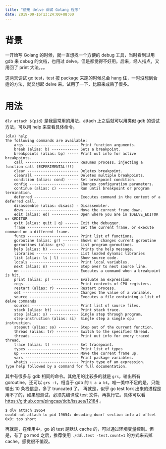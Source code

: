 ```yaml
---
title: "使用 delve 调试 Golang 程序"
date: 2019-09-16T13:24:00+08:00
---
```


# 背景

一开始写 Golang 的时候，就一直想找一个方便的 debug 工具，当时看到过用 gdb 来 debug 的文档，也用过 delve。但是都觉得不好用。后来，经人指点，又用回了 print 大法。。。

这两天调试 go test，test 按 package 来跑的时候总会 hang 住，一时没想到合适的方法，就又想起 delve 来。试用了一下，比原来成熟了很多。

# 用法

`dlv attach ${pid}` 是我最常用的用法，attach 上之后就可以用类似 gdb 的调试方法，可以用 help 来查看具体命令。

```text
(dlv) help
The following commands are available:
    args ------------------------ Print function arguments.
    break (alias: b) ------------ Sets a breakpoint.
    breakpoints (alias: bp) ----- Print out info for active breakpoints.
    call ------------------------ Resumes process, injecting a function call (EXPERIMENTAL!!!)
    clear ----------------------- Deletes breakpoint.
    clearall -------------------- Deletes multiple breakpoints.
    condition (alias: cond) ----- Set breakpoint condition.
    config ---------------------- Changes configuration parameters.
    continue (alias: c) --------- Run until breakpoint or program termination.
    deferred -------------------- Executes command in the context of a deferred call.
    disassemble (alias: disass) - Disassembler.
    down ------------------------ Move the current frame down.
    edit (alias: ed) ------------ Open where you are in $DELVE_EDITOR or $EDITOR
    exit (alias: quit | q) ------ Exit the debugger.
    frame ----------------------- Set the current frame, or execute command on a different frame.
    funcs ----------------------- Print list of functions.
    goroutine (alias: gr) ------- Shows or changes current goroutine
    goroutines (alias: grs) ----- List program goroutines.
    help (alias: h) ------------- Prints the help message.
    libraries ------------------- List loaded dynamic libraries
    list (alias: ls | l) -------- Show source code.
    locals ---------------------- Print local variables.
    next (alias: n) ------------- Step over to next source line.
    on -------------------------- Executes a command when a breakpoint is hit.
    print (alias: p) ------------ Evaluate an expression.
    regs ------------------------ Print contents of CPU registers.
    restart (alias: r) ---------- Restart process.
    set ------------------------- Changes the value of a variable.
    source ---------------------- Executes a file containing a list of delve commands
    sources --------------------- Print list of source files.
    stack (alias: bt) ----------- Print stack trace.
    step (alias: s) ------------- Single step through program.
    step-instruction (alias: si)  Single step a single cpu instruction.
    stepout (alias: so) --------- Step out of the current function.
    thread (alias: tr) ---------- Switch to the specified thread.
    threads --------------------- Print out info for every traced thread.
    trace (alias: t) ------------ Set tracepoint.
    types ----------------------- Print list of types
    up -------------------------- Move the current frame up.
    vars ------------------------ Print package variables.
    whatis ---------------------- Prints type of an expression.
Type help followed by a command for full documentation.
```

其中有很多与 gdb 相同的命令。其他用的比较多的就是 `grs`，输出所有 goroutine，还可以 `grs -t`，相当于 gdb 的 `t a a bt`。唯一美中不足的是，只能输出 10 条栈信息，多了 truncated 了。
再就是，似乎 go test fork 出来的进程是用不了的，如果想测试，必须先编译成 test 文件，再执行它。具体可以看 https://github.com/pingcap/tidb/issues/12184 。

```text
$ dlv attach 19654
could not attach to pid 19654: decoding dwarf section info at offset 0x0: too short
```

再就是，在使用中，go 的 test 是默认 cache 的，可以通过环境变量控制。但是，有了 go mod 之后，推荐使用 `./ddl.test -test.count=1` 的方式来去掉 cache。感觉很不值观。
